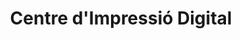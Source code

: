 ---
title: "Centre d'Impressió Digital"
url: /barcelona/centre-dimpressio-digital/
shop: copyshop
---
